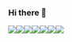 ### Hi there 👋

<!--
**ggyrkk04/ggyrkk04** is a ✨ _special_ ✨ repository because its `README.md` (this file) appears on your GitHub profile.

Here are some ideas to get you started:

- 🔭 I’m currently working on ...
- 🌱 I’m currently learning ...
- 👯 I’m looking to collaborate on ...
- 🤔 I’m looking for help with ...
- 💬 Ask me about ...
- 📫 How to reach me: ...
- 😄 Pronouns: ...
- ⚡ Fun fact: ...
-->



<img src="https://img.shields.io/badge/Python-ffffff?style=flat&logo=python&logoColor=3776AB"/><img src="https://img.shields.io/badge/C++-ffffff?style=flat&logo=cplusplus&logoColor=00599C"/><img src="https://img.shields.io/badge/HTML5-ffffff?style=flat&logo=html5&logoColor=E34F26"/><img src="https://img.shields.io/badge/JavaScript-ffffff?style=flat&logo=javascript&logoColor=F7DF1E"/><img src="https://img.shields.io/badge/Adobe Photoshop-ffffff?style=flat&logo=adobephotoshop&logoColor=31A8FF"/><img src="https://img.shields.io/badge/Adobe Illustrator-ffffff?style=flat&logo=adobeillustrator&logoColor=FF9A00"/><img src="https://img.shields.io/badge/Adobe Premiere Pro-ffffff?style=flat&logo=Adobe Premiere Pro&logoColor=9999FF"/>
